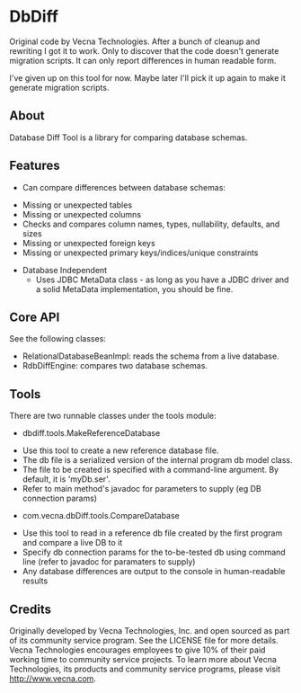 DbDiff
========================

Original code by Vecna Technologies.
After a bunch of cleanup and rewriting I got it to work.
Only to discover that the code doesn't generate migration scripts.
It can only report differences in human readable form.

I've given up on this tool for now.
Maybe later I'll pick it up again to make it generate migration scripts.

About
-----------------

Database Diff Tool is a library for comparing database schemas.

Features
-----------------
* Can compare differences between database schemas:
 - Missing or unexpected tables
 - Missing or unexpected columns
 - Checks and compares column names, types, nullability, defaults, and sizes
 - Missing or unexpected foreign keys
 - Missing or unexpected primary keys/indices/unique constraints
* Database Independent
  - Uses JDBC MetaData class - as long as you have a JDBC driver and a solid MetaData implementation, you should be fine.

Core API
-----------------

See the following classes:

* RelationalDatabaseBeanImpl: reads the schema from a live database.
* RdbDiffEngine: compares two database schemas.

Tools
-----------------

There are two runnable classes under the tools module:

* dbdiff.tools.MakeReferenceDatabase
 - Use this tool to create a new reference database file. 
 - The db file is a serialized version of the internal program db model class. 
 - The file to be created is specified with a command-line argument. By default, it is 'myDb.ser'.
 - Refer to main method's javadoc for parameters to supply (eg DB connection params)
* com.vecna.dbDiff.tools.CompareDatabase
 - Use this tool to read in a reference db file created by the first program and compare a live DB to it
 - Specify db connection params for the to-be-tested db using command line (refer to javadoc for paramaters to supply)
 - Any database differences are output to the console in human-readable results

Credits
-----------------

Originally developed by Vecna Technologies, Inc. and open sourced as part of its community service program. See the LICENSE file for more details.
Vecna Technologies encourages employees to give 10% of their paid working time to community service projects. 
To learn more about Vecna Technologies, its products and community service programs, please visit http://www.vecna.com.
